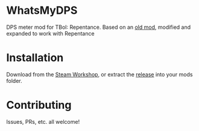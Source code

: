 # WhatsMyDPS
DPS meter mod for TBoI: Repentance. Based on an [old mod](https://steamcommunity.com/sharedfiles/filedetails/?id=836033374&searchtext=dps+meter), modified and expanded to work with Repentance

# Installation
Download from the [Steam Workshop](https://steamcommunity.com/sharedfiles/filedetails/?id=TODO), or extract the [release](https://github.com/SpikeHD/WhatsMyDPS/releases) into your mods folder.

# Contributing
Issues, PRs, etc. all welcome!